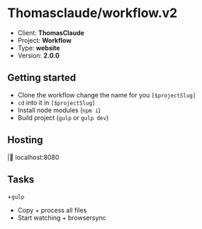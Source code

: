 # Thomasclaude/workflow.v2

- Client: __ThomasClaude__
- Project: __Workflow__
- Type: __website__
- Version: __2.0.0__

## Getting started

- Clone the workflow change the name for you `[$projectSlug]`
- `cd` into it in `[$projectSlug]`
- Install node modules (`npm i`)
- Build project (`gulp` or `gulp dev`)

## Hosting

|:construction: localhost:8080

## Tasks

+`gulp`

- Copy + process all files
- Start watching + browsersync
